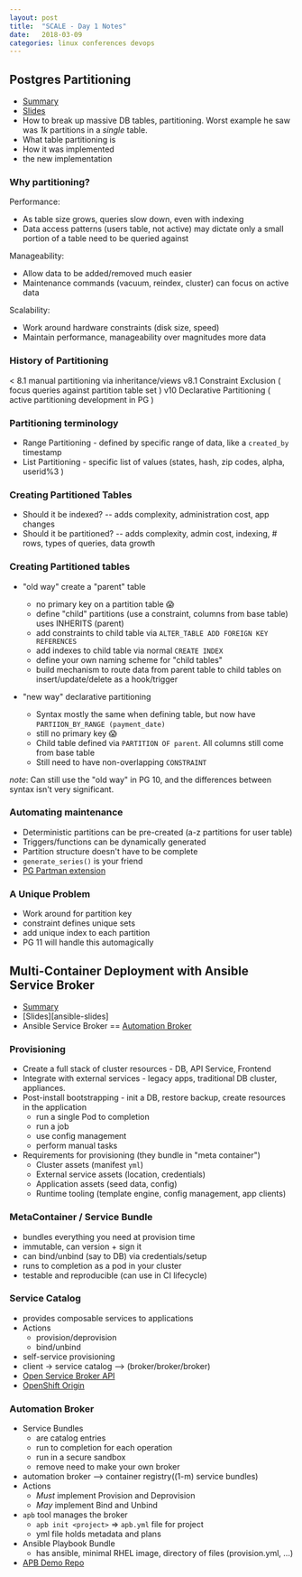 ```yaml
---
layout: post
title:  "SCALE - Day 1 Notes"
date:   2018-03-09
categories: linux conferences devops
---
```


## Postgres Partitioning ##
* [Summary][postgres-partitioning]
* [Slides][pg-slides]
* How to break up massive DB tables, partitioning. Worst example he saw was *1k*
  partitions in a _single_ table.
* What table partitioning is
* How it was implemented
* the new implementation

### Why partitioning?
Performance:
* As table size grows, queries slow down, even with indexing
* Data access patterns (users table, not active) may dictate only a small
  portion of a table need to be queried against

Manageability:
* Allow data to be added/removed much easier
* Maintenance commands (vacuum, reindex, cluster) can focus on active data

Scalability:
* Work around hardware constraints (disk size, speed)
* Maintain performance, manageability over magnitudes more data

### History of Partitioning
< 8.1 manual partitioning via inheritance/views
v8.1 Constraint Exclusion ( focus queries against partition table set )
v10 Declarative Partitioning ( active partitioning development in PG )


### Partitioning terminology
* Range Partitioning - defined by specific range of data, like a `created_by` timestamp
* List Partitioning - specific list of values (states, hash, zip codes, alpha, userid%3 )

### Creating Partitioned Tables
* Should it be indexed? -- adds complexity, administration cost, app changes
* Should it be partitioned? -- adds complexity, admin cost, indexing, # rows,
types of queries, data growth

### Creating Partitioned tables
* "old way" create a "parent" table
    * no primary key on a partition table :scream:
    * define "child" partitions (use a constraint, columns from base table) uses
      INHERITS (parent)
    * add constraints to child table via `ALTER_TABLE ADD FOREIGN KEY REFERENCES`
    * add indexes to child table via normal `CREATE INDEX`
    * define your own naming scheme for "child tables"
    * build mechanism to route data from parent table to child tables on
      insert/update/delete as a hook/trigger

* "new way" declarative partitioning
    * Syntax mostly the same when defining table, but now have `PARTIION_BY_RANGE (payment_date)`
    * still no primary key :scream:
    * Child table defined via `PARTITION OF parent`. All columns still come from
      base table
    * Still need to have non-overlapping `CONSTRAINT`

_note_: Can still use the "old way" in PG 10, and the differences between syntax isn't
very significant.

### Automating maintenance
* Deterministic partitions can be pre-created (a-z partitions for user table)
* Triggers/functions can be dynamically generated
* Partition structure doesn't have to be complete
* `generate_series()` is your friend
* [PG Partman extension][partman]

### A Unique Problem
* Work around for partition key
* constraint defines unique sets
* add unique index to each partition
* PG 11 will handle this automagically

## Multi-Container Deployment with Ansible Service Broker
* [Summary][ansible-summary]
* [Slides][ansible-slides]
* Ansible Service Broker == [Automation Broker][automation-broker]

### Provisioning
* Create a full stack of cluster resources - DB, API Service, Frontend
* Integrate with external services - legacy apps, traditional DB cluster,
  appliances.
* Post-install bootstrapping - init a DB, restore backup, create resources in
  the application
    * run a single Pod to completion
    * run a job
    * use config management
    * perform manual tasks
* Requirements for provisioning (they bundle in "meta container")
    * Cluster assets (manifest `yml`)
    * External service assets (location, credentials)
    * Application assets (seed data, config)
    * Runtime tooling (template engine, config management, app clients)

### MetaContainer / Service Bundle
* bundles everything you need at provision time
* immutable, can version + sign it
* can bind/unbind (say to DB) via credentials/setup
* runs to completion as a pod in your cluster
* testable and reproducible (can use in CI lifecycle)

### Service Catalog
* provides composable services to applications
* Actions
    * provision/deprovision
    * bind/unbind
* self-service provisioning
* client -> service catalog --> (broker/broker/broker)
* [Open Service Broker API][osb-api]
* [OpenShift Origin][openshift]

### Automation Broker
* Service Bundles
    * are catalog entries
    * run to completion for each operation
    * run in a secure sandbox
    * remove need to make your own broker
* automation broker --> container registry((1-m) service bundles)
* Actions
    * *Must* implement Provision and Deprovision
    * _May_ implement Bind and Unbind
* `apb` tool manages the broker
    * `apb init <project>` => `apb.yml` file for project
    * yml file holds metadata and plans
* Ansible Playbook Bundle
    * has ansible, minimal RHEL image, directory of files (provision.yml, ...)
* [APB Demo Repo][apb-demo]

[postgres-partitioning]:https://www.socallinuxexpo.org/scale/16x/presentations/postgresql-partitioning
[partman]:https://github.com/omniti-labs/pg_partman
[pg-slides]:https://omniti.com/presents
[ansible-summary]:https://www.socallinuxexpo.org/scale/16x/presentations/multi-container-deployment-ansible-service-broker
[automation-broker]:https://automationbroker.io
[osb-api]:https://www.openservicebrokerapi.org/
[openshift]:https://www.openshift.org/
[apb-demo]:https://github.com/mhrivnak/bind-apb
